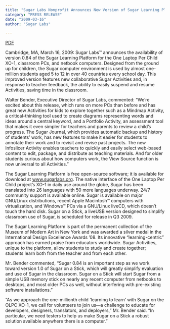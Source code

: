 ```yaml
---
title: "Sugar Labs Nonprofit Announces New Version of Sugar Learning Platform for Children, Runs on Netbooks and PCs"
category: "PRESS RELEASE"
date: "2009-03-16"
author: "Sugar Labs"

---
```

<!-- markdownlint-disable -->

[PDF](/press/SugarLabsPR_en_20090316.pdf)

Cambridge, MA, March 16, 2009: Sugar Labs™ announces the availability of
version 0.84 of the Sugar Learning Platform for the One Laptop Per Child XO-1,
classroom PCs, and netbook computers. Designed from the ground up for
children, the Sugar computer environment is used by almost one-million
students aged 5 to 12 in over 40 countries every school day. This improved
version features new collaborative Sugar Activities and, in response to
teacher feedback, the ability to easily suspend and resume Activities, saving
time in the classroom.

Walter Bender, Executive Director of Sugar Labs, commented: “We’re excited
about this release, which runs on more PCs than before and has great new
Activities for kids to explore together such as a Mindmap Activity, a
critical-thinking tool used to create diagrams representing words and ideas
around a central keyword, and a Portfolio Activity, an assessment tool that
makes it even simpler for teachers and parents to review a child’s progress.
The Sugar Journal, which provides automatic backup and history of students’
work, has new features to make it easier for students to annotate their work
and to revisit and revise past projects. The new Infoslicer Activity enables
teachers to quickly and easily select web-based content to edit, package, and
distribute as teaching materials. And for older students curious about how
computers work, the View Source function is now universal to all Activities.”

The Sugar Learning Platform is free open-source software; it is available for
download at www.sugarlabs.org. The native interface of the One Laptop Per
Child project’s XO-1 in daily use around the globe, Sugar has been translated
into 26 languages with 50 more languages underway. 24/7 community support is
available online. Sugar is available on major GNU/Linux distributions, recent
Apple Macintosh™ computers with virtualization, and Windows™ PCs via a
GNU/Linux liveCD, which doesn’t touch the hard disk. Sugar on a Stick, a
liveUSB version designed to simplify classroom use of Sugar, is scheduled for
release in Q3 2009.

The Sugar Learning Platform is part of the permanent collection of the Museum
of Modern Art in New York and was awarded a silver medal in the International
Design Excellence Awards ’08. Its innovative “learning-centric” approach has
earned praise from educators worldwide. Sugar Activities, unique to the
platform, allow students to study and create together; students learn both
from the teacher and from each other.

Mr. Bender commented, “Sugar 0.84 is an important step as we work toward
version 1.0 of Sugar on a Stick, which will greatly simplify evaluation and
use of Sugar in the classroom. Sugar on a Stick will start Sugar from a simple
USB memory stick on nearly any recent computer from netbooks to desktops, and
most older PCs as well, without interfering with pre-existing software
installations.”

“As we approach the one-millionth child ‘learning to learn’ with Sugar on the
OLPC XO-1, we call for volunteers to join us—a challenge to educate for
developers, designers, translators, and deployers,” Mr. Bender said. “In
particular, we need testers to help us make Sugar on a Stick a robust solution
available anywhere there is a computer.”

